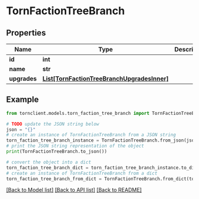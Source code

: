 # TornFactionTreeBranch


## Properties

Name | Type | Description | Notes
------------ | ------------- | ------------- | -------------
**id** | **int** |  | 
**name** | **str** |  | 
**upgrades** | [**List[TornFactionTreeBranchUpgradesInner]**](TornFactionTreeBranchUpgradesInner.md) |  | 

## Example

```python
from tornclient.models.torn_faction_tree_branch import TornFactionTreeBranch

# TODO update the JSON string below
json = "{}"
# create an instance of TornFactionTreeBranch from a JSON string
torn_faction_tree_branch_instance = TornFactionTreeBranch.from_json(json)
# print the JSON string representation of the object
print(TornFactionTreeBranch.to_json())

# convert the object into a dict
torn_faction_tree_branch_dict = torn_faction_tree_branch_instance.to_dict()
# create an instance of TornFactionTreeBranch from a dict
torn_faction_tree_branch_from_dict = TornFactionTreeBranch.from_dict(torn_faction_tree_branch_dict)
```
[[Back to Model list]](../README.md#documentation-for-models) [[Back to API list]](../README.md#documentation-for-api-endpoints) [[Back to README]](../README.md)


